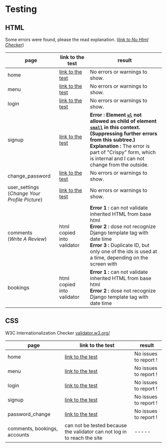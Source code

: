 # Testing

## **HTML**  

Some errors were found, please the read explanation. (*[link to Nu Html Checker](https://validator.w3.org/nu/)*)

| page                                               | link to the test                                             | result                                                       |
| -------------------------------------------------- | ------------------------------------------------------------ | ------------------------------------------------------------ |
| home                                               | [link to the test](https://validator.w3.org/nu/?doc=https%3A%2F%2Fsalt-and-pepper-manager.herokuapp.com%2F) | No errors or warnings to show.                               |
| menu                                               | [link to the test](https://validator.w3.org/nu/?doc=https%3A%2F%2Fsalt-and-pepper-manager.herokuapp.com%2Fmenu%2F) | No errors or warnings to show.                               |
| login                                              | [link to the test](https://validator.w3.org/nu/?doc=https%3A%2F%2Fsalt-and-pepper-manager.herokuapp.com%2Faccounts%2Flogin%2F) | No errors or warnings to show.                               |
| signup                                             | [link to the test](https://validator.w3.org/nu/?doc=https%3A%2F%2Fsalt-and-pepper-manager.herokuapp.com%2Faccounts%2Fsignup%2F) | **Error :** **Element [`ul`](https://html.spec.whatwg.org/multipage/#the-ul-element) not allowed as child of element [`small`](https://html.spec.whatwg.org/multipage/#the-small-element) in this context. (Suppressing further errors from this subtree.)**  <br />**Explanation :** The error is part of "Crispy" form, which is internal and I can not change from the outside. |
| change_password                                    | [link to the test](https://validator.w3.org/nu/?doc=https%3A%2F%2Fsalt-and-pepper-manager.herokuapp.com%2Faccounts%2Fpassword_change%2F) | No errors or warnings to show.                               |
| user_settings<br />(*Change Your Profile Picture*) | [link to the test](https://validator.w3.org/nu/?doc=https%3A%2F%2Fsalt-and-pepper-manager.herokuapp.com%2Faccounts%2F) | No errors or warnings to show.                               |
| comments<br />(*Write A Review*)                   | html copied into validator                                   | **Error 1 :** can not validate inherited HTML from base html<br />**Error 2 :** dose not recognize Django template tag with date time<br />**Error 3 :** Duplicate ID, but only one of the ids is used at a time, depending on the screen with |
| bookings                                           | html copied into validator                                   | **Error 1 :** can not validate inherited HTML from base html<br />**Error 2 :** dose not recognize Django template tag with date time<br /> |





## CSS  

W3C Internationalization Checker [validator.w3.org/](https://validator.w3.org/)

| page                          | link to the test                                             | result                |
| ----------------------------- | ------------------------------------------------------------ | --------------------- |
| home                          | [link to the test](https://validator.w3.org/i18n-checker/check?uri=https%3A%2F%2Fsalt-and-pepper-manager.herokuapp.com%2F#validate-by-uri+) | No issues to report ! |
| menu                          | [link to the test](https://validator.w3.org/i18n-checker/check?uri=https%3A%2F%2Fsalt-and-pepper-manager.herokuapp.com%2Fmenu%2F#validate-by-uri+) | No issues to report ! |
| login                         | [link to the test](https://validator.w3.org/i18n-checker/check?uri=https%3A%2F%2Fsalt-and-pepper-manager.herokuapp.com%2Faccounts%2Flogin%2F#validate-by-uri+) | No issues to report ! |
| signup                        | [link to the test](https://validator.w3.org/i18n-checker/check?uri=https%3A%2F%2Fsalt-and-pepper-manager.herokuapp.com%2Faccounts%2Fsignup%2F#validate-by-uri+) | No issues to report ! |
| password_change               | [link to the test](https://validator.w3.org/i18n-checker/check?uri=https%3A%2F%2Fsalt-and-pepper-manager.herokuapp.com%2Faccounts%2Fpassword_change%2F#validate-by-uri+) | No issues to report ! |
| comments,  bookings, accounts | can not be tested because the validator can not log in to reach the site | -----                 |

